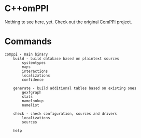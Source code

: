 C++omPPI
========
Nothing to see here, yet. Check out the original [ComPPI][1] project.

Commands
========

    comppi - main binary
        build - build database based on plaintext sources
            systemtypes
            maps
            interactions
            localizations
            confidence
            
        generate - build additional tables based on existing ones
            gexfgraph
            stats
            namelookup
            namelist
            
        check - check configuration, sources and drivers
            localizations
            sources 
            
        help
        
[1]: https://github.com/erenon/ComPPI

